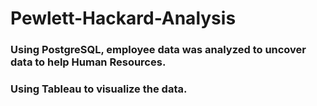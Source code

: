 # Pewlett-Hackard-Analysis
### Using PostgreSQL, employee data was analyzed to uncover data to help Human Resources. 
### Using Tableau to visualize the data.
